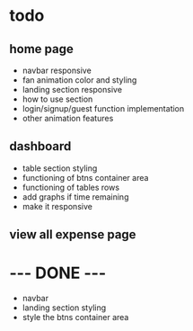 # todo

## home page

- navbar responsive
- fan animation color and styling
- landing section responsive
- how to use section
- login/signup/guest function implementation
- other animation features

## dashboard

- table section styling
- functioning of btns container area
- functioning of tables rows
- add graphs if time remaining
- make it responsive

## view all expense page

# --- DONE ---

- navbar
- landing section styling
- style the btns container area
